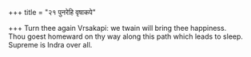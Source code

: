 +++
title = "२१ पुनरेहि वृषाकपे"

+++
Turn thee again Vrsakapi: we twain will bring thee happiness.  
     Thou goest homeward on thy way along this path which leads to sleep. Supreme is Indra over all.